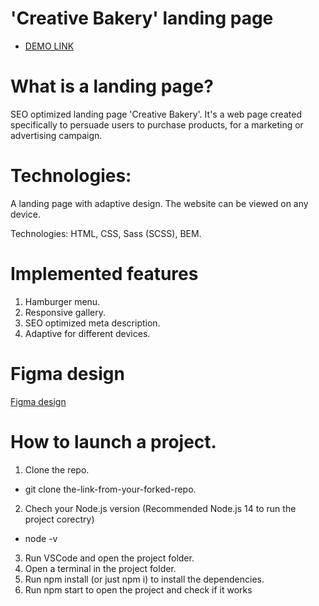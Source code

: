 # 'Creative Bakery' landing page
- [DEMO LINK](https://vladyslava-buzova.github.io/backery-lending/)

# What is a landing page?
SEO optimized landing page 'Creative Bakery'.
It's a web page created specifically to persuade users to purchase products, for a marketing or advertising campaign.

# Technologies:
A landing page with adaptive design.
The website can be viewed on any device.

Technologies: HTML, CSS, Sass (SCSS), BEM.

# Implemented features
1. Hamburger menu.
2. Responsive gallery.
3. SEO optimized meta description.
4. Adaptive for different devices.

# Figma design
[Figma design](https://www.figma.com/file/ANOsJBeDuOrWiXqUBKkGut/Bakerlab_FE-students-(Copy)?t=tgq6EwzVBfYfbjQ6-0)

# How to launch a project.
1. Clone the repo.
  - git clone the-link-from-your-forked-repo.
2. Chech your Node.js version (Recommended Node.js 14 to run the project corectry)
  - node -v
3. Run VSCode and open the project folder.
4. Open a terminal in the project folder.
5. Run npm install (or just npm i) to install the dependencies.
6. Run npm start to open the project and check if it works

